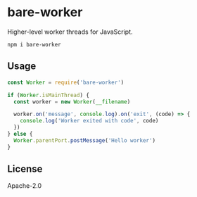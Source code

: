 # bare-worker

Higher-level worker threads for JavaScript.

```
npm i bare-worker
```

## Usage

```js
const Worker = require('bare-worker')

if (Worker.isMainThread) {
  const worker = new Worker(__filename)

  worker.on('message', console.log).on('exit', (code) => {
    console.log('Worker exited with code', code)
  })
} else {
  Worker.parentPort.postMessage('Hello worker')
}
```

## License

Apache-2.0
